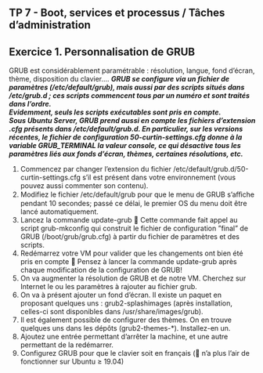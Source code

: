 ## TP 7 - Boot, services et processus / Tâches d’administration

## Exercice 1. Personnalisation de GRUB
GRUB est considérablement paramétrable : résolution, langue, fond d’écran, thème, disposition du clavier....
***GRUB se configure via un fichier de paramètres (/etc/default/grub), mais aussi par des scripts situés dans /etc/grub.d ; ces scripts commencent tous par un numéro et sont traités dans l’ordre. <br>
 Evidemment, seuls les scripts exécutables sont pris en compte.<br>
 Sous Ubuntu Server, GRUB prend aussi en compte les fichiers d’extension .cfg présents dans **/etc/default/grub.d**. En particulier, sur les versions récentes, le fichier de configuration **50-curtin-settings.cfg** donne à la variable GRUB_TERMINAL la valeur console, ce qui désactive tous les paramètres liés aux fonds d’écran, thèmes, certaines résolutions, etc.***



1. Commencez par changer l’extension du fichier /etc/default/grub.d/50-curtin-settings.cfg s’il est présent dans votre environnement (vous pouvez aussi commenter son contenu).
2. Modifiez le fichier /etc/default/grub pour que le menu de GRUB s’aﬀiche pendant 10 secondes;
passé ce délai, le premier OS du menu doit être lancé automatiquement.
3. Lancez la commande update-grub
 Cette commande fait appel au script grub-mkconfig qui construit le fichier de configuration
”final” de GRUB (/boot/grub/grub.cfg) à partir du fichier de paramètres et des scripts.
4. Redémarrez votre VM pour valider que les changements ont bien été pris en compte
 Pensez à lancer la commande update-grub après chaque modification de la configuration de
GRUB!
5. On va augmenter la résolution de GRUB et de notre VM. Cherchez sur Internet le ou les paramètres
à rajouter au fichier grub.
6. On va à présent ajouter un fond d’écran. Il existe un paquet en proposant quelques uns : grub2-splashimages
(après installation, celles-ci sont disponibles dans /usr/share/images/grub).
7. Il est également possible de configurer des thèmes. On en trouve quelques uns dans les dépôts (grub2-themes-*).
Installez-en un.
8. Ajoutez une entrée permettant d’arrêter la machine, et une autre permettant de la redémarrer.
9. Configurez GRUB pour que le clavier soit en français ( n’a plus l’air de fonctionner sur Ubuntu ≥
19.04)